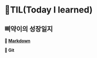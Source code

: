 # 🐤TIL(Today I learned)

## 삐약이의 성장일지

**📍 [Markdown](./markdown/%EB%A7%88%ED%81%AC%EB%8B%A4%EC%9A%B4%20%EC%A0%95%EB%A6%AC.md)**

**📍 Git**